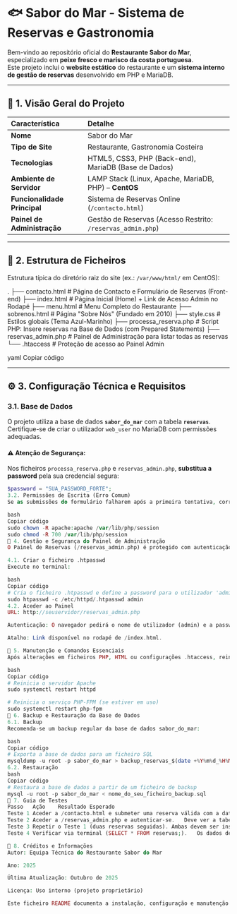 # 🐟 Sabor do Mar - Sistema de Reservas e Gastronomia

Bem-vindo ao repositório oficial do **Restaurante Sabor do Mar**, especializado em **peixe fresco e marisco da costa portuguesa**.  
Este projeto inclui o **website estático** do restaurante e um **sistema interno de gestão de reservas** desenvolvido em PHP e MariaDB.

---

## 🚀 1. Visão Geral do Projeto

| Característica | Detalhe |
| :--- | :--- |
| **Nome** | Sabor do Mar |
| **Tipo de Site** | Restaurante, Gastronomia Costeira |
| **Tecnologias** | HTML5, CSS3, PHP (Back-end), MariaDB (Base de Dados) |
| **Ambiente de Servidor** | LAMP Stack (Linux, Apache, MariaDB, PHP) – **CentOS** |
| **Funcionalidade Principal** | Sistema de Reservas Online (`/contacto.html`) |
| **Painel de Administração** | Gestão de Reservas (Acesso Restrito: `/reservas_admin.php`) |

---

## 📁 2. Estrutura de Ficheiros

Estrutura típica do diretório raiz do site (ex.: `/var/www/html/` em CentOS):

.
├── contacto.html # Página de Contacto e Formulário de Reservas (Front-end)
├── index.html # Página Inicial (Home) + Link de Acesso Admin no Rodapé
├── menu.html # Menu Completo do Restaurante
├── sobrenos.html # Página "Sobre Nós" (Fundado em 2010)
├── style.css # Estilos globais (Tema Azul-Marinho)
├── processa_reserva.php # Script PHP: Insere reservas na Base de Dados (com Prepared Statements)
├── reservas_admin.php # Painel de Administração para listar todas as reservas
└── .htaccess # Proteção de acesso ao Painel Admin

yaml
Copiar código

---

## ⚙️ 3. Configuração Técnica e Requisitos

### 3.1. Base de Dados

O projeto utiliza a base de dados **`sabor_do_mar`** com a tabela **`reservas`**.  
Certifique-se de criar o utilizador `web_user` no MariaDB com permissões adequadas.

#### ⚠️ Atenção de Segurança:
Nos ficheiros `processa_reserva.php` e `reservas_admin.php`, **substitua a password** pela sua credencial segura:

```php
$password = "SUA_PASSWORD_FORTE";
3.2. Permissões de Escrita (Erro Comum)
Se as submissões do formulário falharem após a primeira tentativa, corrija as permissões no diretório de sessões do PHP (exemplo com utilizador apache):

bash
Copiar código
sudo chown -R apache:apache /var/lib/php/session
sudo chmod -R 700 /var/lib/php/session
🔐 4. Gestão e Segurança do Painel de Administração
O Painel de Reservas (/reservas_admin.php) é protegido com autenticação HTTP Basic via .htaccess e .htpasswd.

4.1. Criar o ficheiro .htpasswd
Execute no terminal:

bash
Copiar código
# Cria o ficheiro .htpasswd e define a password para o utilizador 'admin'
sudo htpasswd -c /etc/httpd/.htpasswd admin
4.2. Aceder ao Painel
URL: http://seuservidor/reservas_admin.php

Autenticação: O navegador pedirá o nome de utilizador (admin) e a password definida.

Atalho: Link disponível no rodapé de /index.html.

🔄 5. Manutenção e Comandos Essenciais
Após alterações em ficheiros PHP, HTML ou configurações .htaccess, reinicie os serviços para aplicar as mudanças:

bash
Copiar código
# Reinicia o servidor Apache
sudo systemctl restart httpd

# Reinicia o serviço PHP-FPM (se estiver em uso)
sudo systemctl restart php-fpm
💾 6. Backup e Restauração da Base de Dados
6.1. Backup
Recomenda-se um backup regular da base de dados sabor_do_mar:

bash
Copiar código
# Exporta a base de dados para um ficheiro SQL
mysqldump -u root -p sabor_do_mar > backup_reservas_$(date +%Y%m%d_%H%M%S).sql
6.2. Restauração
bash
Copiar código
# Restaura a base de dados a partir de um ficheiro de backup
mysql -u root -p sabor_do_mar < nome_do_seu_ficheiro_backup.sql
🧪 7. Guia de Testes
Passo	Ação	Resultado Esperado
Teste 1	Aceder a /contacto.html e submeter uma reserva válida com a data de hoje.	Página /processa_reserva.php deve mostrar “Reserva efetuada com sucesso!”.
Teste 2	Aceder a /reservas_admin.php e autenticar-se.	Deve ver a tabela de reservas e o registo do Teste 1.
Teste 3	Repetir o Teste 1 (duas reservas seguidas).	Ambas devem ser inseridas corretamente.
Teste 4	Verificar via terminal (SELECT * FROM reservas;).	Os dados devem coincidir com os exibidos no painel.

🧭 8. Créditos e Informações
Autor: Equipa Técnica do Restaurante Sabor do Mar

Ano: 2025

Última Atualização: Outubro de 2025

Licença: Uso interno (projeto proprietário)

Este ficheiro README documenta a instalação, configuração e manutenção do sistema de reservas Sabor do Mar.
